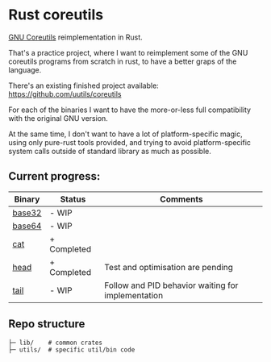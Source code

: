 # Rust coreutils

[GNU Coreutils](https://www.gnu.org/software/coreutils/) reimplementation in Rust.

That's a practice project, where I want to reimplement some of the GNU coreutils
programs from scratch in rust, to have a better graps of the language.

There's an existing finished project available:
https://github.com/uutils/coreutils

For each of the binaries I want to have the more-or-less full compatibility with
the original GNU version.

At the same time, I don't want to have a lot of platform-specific magic, using
only pure-rust tools provided, and trying to avoid platform-specific system calls outside
of standard library as much as possible.

## Current progress:

| Binary                    | Status      | Comments                                           |
| ------------------------- | ----------- | -------------------------------------------------- |
| [base32](./utils/base32/) | - WIP       |                                                    |
| [base64](./utils/base64/) | - WIP       |                                                    |
| [cat](./utils/cat/)       | + Completed |                                                    |
| [head](./utils/tail/)     | + Completed | Test and optimisation are pending                  |
| [tail](./utils/tail/)     | - WIP       | Follow and PID behavior waiting for implementation |

## Repo structure
```
├─ lib/    # common crates
├─ utils/  # specific util/bin code
```